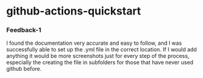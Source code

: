 # github-actions-quickstart

### Feedback-1
I found the documentation very accurate and easy to follow, and I was successfully able to set up the .yml file in the correct location. If I would add anything it would be more screenshots just for every step of the process, especially the creating the file in subfolders for those that have never used github before.
